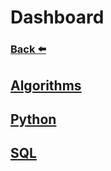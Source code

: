 
# Dashboard
### [Back ⬅️](../README.md)

## [Algorithms](Algorithms/README.md)
## [Python](Python/README.md)
## [SQL](SQL/README.md)